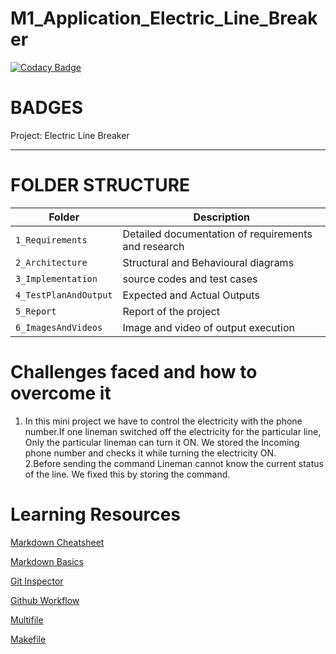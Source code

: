 # M1_Application_Electric_Line_Breaker

[![Codacy Badge](https://api.codacy.com/project/badge/Grade/ce7f936c962745b4bf3855132f620fba)](https://app.codacy.com/gh/siddharthsk112/M1_Application_Electric_Line_Breaker?utm_source=github.com&utm_medium=referral&utm_content=siddharthsk112/M1_Application_Electric_Line_Breaker&utm_campaign=Badge_Grade_Settings)
# BADGES
Project: Electric Line Breaker

----------------------------------------------------------------------------------------------------------------------------------------------------------------------

# FOLDER STRUCTURE
| Folder | Description |
|--------|-------------|
| `1_Requirements`| Detailed documentation of requirements and research |
| `2_Architecture`| Structural and Behavioural diagrams|
| `3_Implementation`| source codes and test cases |
| `4_TestPlanAndOutput`| Expected and Actual Outputs  |
| `5_Report`| Report of the project |
| `6_ImagesAndVideos`| Image and video of output execution |


# Challenges faced and how to overcome it
1. In this mini project we have to control the electricity with the phone number.If one lineman switched off the electricity for the particular line, Only the particular lineman can turn it ON. We stored the Incoming phone number and checks it while turning the electricity ON.  
2.Before sending the command Lineman cannot know the current status of the line. We fixed this by storing the command.

# Learning Resources
[Markdown Cheatsheet](https://github.com/adam-p/markdown-here/wiki/Markdown-Cheatsheet)

[Markdown Basics](https://docs.github.com/en/github/writing-on-github/getting-started-with-writing-and-formatting-on-github/basic-writing-and-formatting-syntax)

[Git Inspector](https://github.com/ejwa/gitinspector)

[Github Workflow](https://lab.github.com/githubtraining/first-day-on-github)

[Multifile](https://softwareengineering.stackexchange.com/questions/401415/what-are-the-benefits-of-multi-file-programming)

[Makefile](https://youtu.be/O5mG8H36V44)
